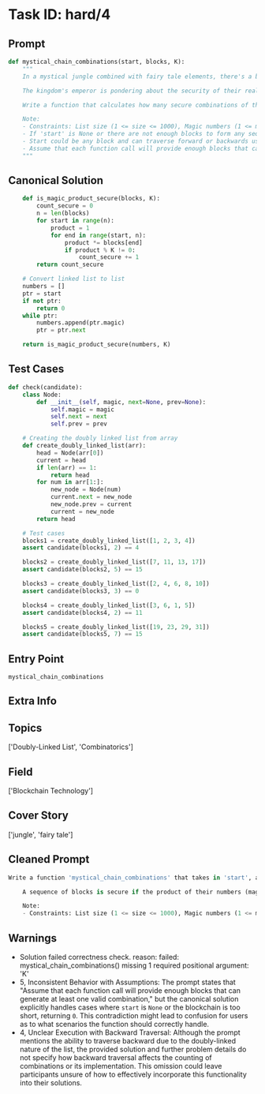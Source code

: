# Task ID: hard/4

## Prompt

```python
def mystical_chain_combinations(start, blocks, K):
    """
    In a mystical jungle combined with fairy tale elements, there's a blockchain that controls magical barriers. The blockchain consists of blocks represented as nodes in a doubly linked list. Each node contains a magic number. In the world of fairy tales, you find some blocks in the form of a doubly linked list starting from the given block 'start'.

    The kingdom's emperor is pondering about the security of their realm. He wants to calculate how many secure blockchain combinations can be generated from the given set of blocks. A combination is called secure if the product of the magic numbers from the selected blocks in a sequence is not divisible by the given integer 'K'.

    Write a function that calculates how many secure combinations of the doubly linked list blocks can be made from a continuous sequence of blocks such that no combination's product of magic numbers is divisible by 'K'. The sequences should be unique (i.e., different starting or ending block).

    Note:
    - Constraints: List size (1 <= size <= 1000), Magic numbers (1 <= magic number <= 10^9), K (1 <= K <= 10^9).
    - If 'start' is None or there are not enough blocks to form any sequence, return 0.
    - Start could be any block and can traverse forward or backwards using the doubly-linked nature.
    - Assume that each function call will provide enough blocks that can generate at least one valid combination.
    """

```

## Canonical Solution

```python
    def is_magic_product_secure(blocks, K):
        count_secure = 0
        n = len(blocks)
        for start in range(n):
            product = 1
            for end in range(start, n):
                product *= blocks[end]
                if product % K != 0:
                    count_secure += 1
        return count_secure

    # Convert linked list to list
    numbers = []
    ptr = start
    if not ptr:
        return 0
    while ptr:
        numbers.append(ptr.magic)
        ptr = ptr.next

    return is_magic_product_secure(numbers, K)
```

## Test Cases

```python
def check(candidate):
    class Node:
        def __init__(self, magic, next=None, prev=None):
            self.magic = magic
            self.next = next
            self.prev = prev

    # Creating the doubly linked list from array
    def create_doubly_linked_list(arr):
        head = Node(arr[0])
        current = head
        if len(arr) == 1:
            return head
        for num in arr[1:]:
            new_node = Node(num)
            current.next = new_node
            new_node.prev = current
            current = new_node
        return head

    # Test cases
    blocks1 = create_doubly_linked_list([1, 2, 3, 4])
    assert candidate(blocks1, 2) == 4

    blocks2 = create_doubly_linked_list([7, 11, 13, 17])
    assert candidate(blocks2, 5) == 15

    blocks3 = create_doubly_linked_list([2, 4, 6, 8, 10])
    assert candidate(blocks3, 3) == 0

    blocks4 = create_doubly_linked_list([3, 6, 1, 5])
    assert candidate(blocks4, 2) == 11

    blocks5 = create_doubly_linked_list([19, 23, 29, 31])
    assert candidate(blocks5, 7) == 15
```

## Entry Point

`mystical_chain_combinations`

## Extra Info

## Topics

['Doubly-Linked List', 'Combinatorics']

## Field

['Blockchain Technology']

## Cover Story

['jungle', 'fairy tale']

## Cleaned Prompt

```python
Write a function 'mystical_chain_combinations' that takes in 'start', a node of a doubly linked list representing a chain of magical blocks, and a number 'K'. The function should return the number of unique, secure combinations of blocks.

    A sequence of blocks is secure if the product of their numbers (magic numbers) is not divisible by 'K'. Every block has a 'magic' number. 'Start' indicates the initial block, and blocks can be accessed forwards and backwards. Return count of all secure sequences.

    Note:
    - Constraints: List size (1 <= size <= 1000), Magic numbers (1 <= magic number <= 10^9), K (1 <= K <= 10^9).
```

## Warnings

- Solution failed correctness check. reason: failed: mystical_chain_combinations() missing 1 required positional argument: 'K'
- 5, Inconsistent Behavior with Assumptions: The prompt states that "Assume that each function call will provide enough blocks that can generate at least one valid combination," but the canonical solution explicitly handles cases where `start` is `None` or the blockchain is too short, returning `0`. This contradiction might lead to confusion for users as to what scenarios the function should correctly handle.
- 4, Unclear Execution with Backward Traversal: Although the prompt mentions the ability to traverse backward due to the doubly-linked nature of the list, the provided solution and further problem details do not specify how backward traversal affects the counting of combinations or its implementation. This omission could leave participants unsure of how to effectively incorporate this functionality into their solutions.

